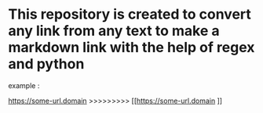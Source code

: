 # This repository is created to convert any link from any text to make a markdown link with the help of regex and python

example :

https://some-url.domain >>>>>>>>> [[https://some-url.domain ]]

